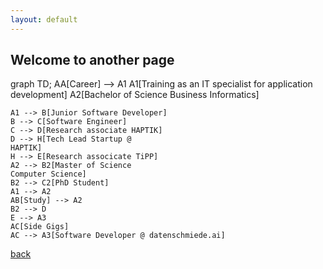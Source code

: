 ```yaml
---
layout: default
---
```


## Welcome to another page

<div class="mermaid">
  graph TD;
    AA[Career] --> A1
    A1[Training as an IT specialist 
    for application development]
    A2[Bachelor of Science 
    Business Informatics]

    A1 --> B[Junior Software Developer]
    B --> C[Software Engineer]
    C --> D[Research associate HAPTIK]
    D --> H[Tech Lead Startup @ 
    HAPTIK]
    H --> E[Research associcate TiPP]
    A2 --> B2[Master of Science
    Computer Science]
    B2 --> C2[PhD Student]
    A1 --> A2
    AB[Study] --> A2
    B2 --> D
    E --> A3
    AC[Side Gigs]
    AC --> A3[Software Developer @ datenschmiede.ai]           
</div>

[back](./)

